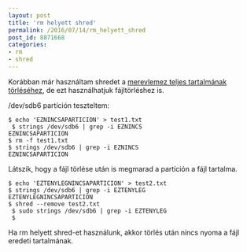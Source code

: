 ```yaml
---
layout: post
title: 'rm helyett shred'
permalink: /2016/07/14/rm_helyett_shred
post_id: 8871668
categories: 
- rm
- shred
---
```


Korábban már használtam shredet a 
[merevlemez teljes tartalmának törléséhez](http://commandline.blog.hu/2011/03/06/merevlemez_torlese), de ezt használhatjuk fájltörléshez is.

/dev/sdb6 partíción teszteltem:

```
$ echo 'EZNINCSAPARTICION' > test1.txt
 $ strings /dev/sdb6 | grep -i EZNINCS
EZNINCSAPARTICION
$ rm -f test1.txt 
$ strings /dev/sdb6 | grep -i EZNINCS
EZNINCSAPARTICION
```

Látszik, hogy a fájl törlése után is megmarad a partíción a fájl tartalma.

```
$ echo 'EZTENYLEGNINCSAPARTICION' > test2.txt
$ strings /dev/sdb6 | grep -i EZTENYLEG
EZTENYLEGNINCSAPARTICION
$ shred --remove test2.txt
 $ sudo strings /dev/sdb6 | grep -i EZTENYLEG
 $
```

Ha rm helyett shred-et használunk, akkor törlés után nincs nyoma a fájl eredeti tartalmának.